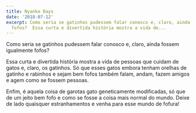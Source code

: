 ```yaml
---
title: Nyanko Days
date: '2018-07-12'
excerpt: Como seria se gatinhos pudessem falar conosco e, claro, ainda fossem igualmente
  fofos?  Essa curta e divertida história mostra a vida de...
---
```




Como seria se gatinhos pudessem falar conosco e, claro, ainda fossem igualmente fofos?

Essa curta e divertida história mostra a vida de pessoas que cuidam de gatos e, claro, os gatinhos. Só que esses gatos embora tenham orelhas de gatinho e rabinhos e sejam bem fofos também falam, andam, fazem amigos e agem como se fossem pessoas.

Enfim, é aquela coisa de garotas gato geneticamente modificadas, só que de um jeito bem fofo e como se fosse a coisa mais normal do mundo. Deixe de lado quaisquer estranhamentos e venha para esse mundo de fofura!

